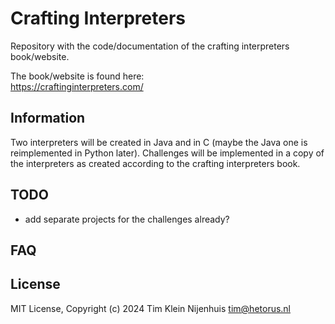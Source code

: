 # Crafting Interpreters

Repository with the code/documentation of the crafting interpreters book/website.

The book/website is found here:  
https://craftinginterpreters.com/

## Information

Two interpreters will be created in Java and in C (maybe the Java one is reimplemented in Python later).
Challenges will be implemented in a copy of the interpreters as created according to the crafting interpreters book.

## TODO

- add separate projects for the challenges already?

## FAQ

## License

MIT License, Copyright (c) 2024 Tim Klein Nijenhuis <tim@hetorus.nl>
